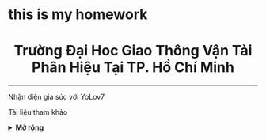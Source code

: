 # this is my homework

<div align="center">
  <h1>Trường Đại Hoc Giao Thông Vận Tải<br>Phân Hiệu Tại TP. Hồ Chí Minh</h1>
</div>

</div>
<hr>
<div align="left">
  <p>Nhận diện gia súc với YoLov7</p>
</div>

<p>Tài liệu tham khảo</p>
<details><summary> <b>Mở rộng</b> </summary>
<ul>
  <li><a href="https://github.com/WongKinYiu/yolov7">Official YoLov7</a></li>
  <li><a href="https://github.com/ultralytics/yolov5">Official YoLov5</a></li>
  <li><a href="https://github.com/WongKinYiu/yolor">Official YoLor</a></li>

  <li><img src="https://onnxruntime.ai/images/svg/ONNX-Runtime-logo.svg"></img><a href="https://onnxruntime.ai/">ONNX RUNTIME</a></li>

  <li><a href=""><img src='https://user-images.githubusercontent.com/117495750/202673299-5cb2884a-f746-42f6-9b6d-3d309790eaee.png'>Albumentations do more with less data</img></li>
    <li><a href="https://blog.csdn.net/qq_56591814/article/details/127172215?spm=1001.2101.3001.6650.3&utm_medium=distribute.pc_relevant.none-task-blog-2%7Edefault%7EYuanLiJiHua%7EPosition-3-127172215-blog-115369068.pc_relevant_default&depth_1-utm_source=distribute.pc_relevant.none-task-blog-2%7Edefault%7EYuanLiJiHua%7EPosition-3-127172215-blog-115369068.pc_relevant_default&utm_relevant_index=6">Phân tích siêu tham số</a></li>
    <li><a href="https://qiita.com/omiita/items/bfbba775597624056987">Sự ra đời và giải thích về hàm kích hoạt FReLU</a></li>
        <li><a href="https://www.scirp.org/journal/paperinformation.aspx?paperid=114024">https://www.scirp.org/journal/paperinformation.aspx?paperid=114024</a></li>
    <li><a href="https://codelabs.developers.google.com/tensorflowjs-transfer-learning-teachable-machine#12">No name</a></li>
    <li><a href="https://js.tensorflow.org/api/4.0.0/">TensorFlow JS document</a></li>
    <li><a href="https://blog.tensorflow.org/2021/01/custom-object-detection-in-browser.html?_gl=1*nskhnx*_ga*MTYxODU4MzAzMS4xNjY2NTIwMzc2*_ga_W0YLR4190T*MTY2OTI2Mzk4NC4zLjEuMTY2OTI2Mzk5Ny4wLjAuMA..">Custom object detection in the browser using TensorFlow.js</a></li>
  <li><a href="https://developer.mozilla.org/en-US/docs/Web/API/WebGL_API/By_example/Detect_WebGL">Detect WebGL</a></li>
  <li><a href="https://pureadmin.qub.ac.uk/ws/portalfiles/portal/258394935/Deep.pdf">Automated Individual Pig Localisation Tracking and Behaviour Metric Extraction Using Deep Learning</a></li>
  <li><a href='https://medium.com/augmented-startups/how-hyperparameters-of-yolov5-works-ec4d25f311a2'>How do Hyperparameters of YOLOv5 Work?❓</a></li>
  <li><a href="https://da2so.tistory.com/">da2so</a></li>
  <li><a href="https://onnxruntime.ai/docs/performance/tune-performance.html#using-different-execution-providers">ONNX Runtime Performance Tuning</a></li>
  <li><a href="https://medium.com/@jalajagr/mean-average-precision-map-explained-in-object-detection-fb61adf67ef4">Mean Average Precision (mAP) Explained in Object Detection</a></li>

</ul>
</details>
